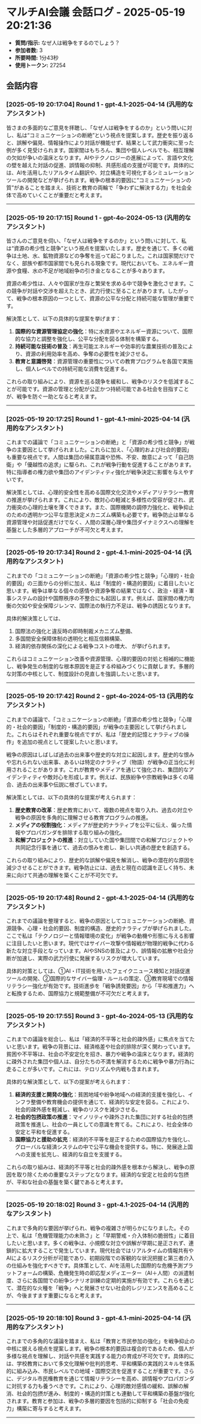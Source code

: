 # マルチAI会議 会話ログ - 2025-05-19 20:21:36
- **質問/指示:** なぜ人は戦争をするのでしょう？
- **参加者数:** 3
- **所要時間:** 1分43秒
- **使用トークン:** 27254

## 会話内容

### [2025-05-19 20:17:04] Round 1 - gpt-4.1-2025-04-14 (汎用的なアシスタント)

皆さまの多面的なご意見を拝聴し、「なぜ人は戦争をするのか」という問いに対し、私は“コミュニケーションの断絶”という視点を提案します。歴史を振り返ると、誤解や偏見、情報操作により対話が機能せず、結果として武力衝突に至った例が多く見受けられます。国家間はもちろん、集団や個人レベルでも、相互理解の欠如が争いの温床となります。AIやテクノロジーの進展によって、言語や文化の壁を越えた対話の促進、誤情報の抑制、共感形成の支援が可能です。具体的には、AIを活用したリアルタイム翻訳や、対立構造を可視化するシミュレーションツールの開発などが挙げられます。戦争の根本的要因に“コミュニケーションの質”があることを踏まえ、技術と教育の両輪で「争わずに解決する力」を社会全体で高めていくことが重要だと考えます。

---

### [2025-05-19 20:17:15] Round 1 - gpt-4o-2024-05-13 (汎用的なアシスタント)

皆さんのご意見を伺い、「なぜ人は戦争をするのか」という問いに対して、私は“資源の希少性と競争”という視点を提案いたします。歴史を通じて、多くの戦争は土地、水、鉱物資源などの争奪を巡って起こりました。これは国家間だけでなく、部族や都市国家間でも見られる現象です。現代においても、エネルギー資源や食糧、水の不足が地域紛争の引き金となることが多々あります。

資源の希少性は、人々や国家が生存と繁栄を求める中で競争を激化させます。この競争が対話や交渉を超えたとき、武力行使に至ることがあります。したがって、戦争の根本原因の一つとして、資源の公平な分配と持続可能な管理が重要です。

解決策として、以下の具体的な提案を挙げます：
1. **国際的な資源管理協定の強化**：特に水資源やエネルギー資源について、国際的な協力と調整を強化し、公平な分配を図る体制を構築する。
2. **持続可能な技術の普及**：再生可能エネルギーや効率的な農業技術の普及により、資源の利用効率を高め、争奪の必要性を減少させる。
3. **教育と意識啓発**：資源管理の重要性についての教育プログラムを各国で実施し、個人レベルでの持続可能な消費を促進する。

これらの取り組みにより、資源を巡る競争を緩和し、戦争のリスクを低減することが可能です。資源の管理と分配が公正かつ持続可能である社会を目指すことが、戦争を防ぐ一助となると考えます。

---

### [2025-05-19 20:17:25] Round 1 - gpt-4.1-mini-2025-04-14 (汎用的なアシスタント)

これまでの議論で「コミュニケーションの断絶」と「資源の希少性と競争」が戦争の主要因として挙げられました。これらに加え、「心理的および社会的要因」も重要な視点です。人間は集団の帰属意識や恐怖、不安、敵意によって「自己防衛」や「優越性の追求」に駆られ、これが戦争行動を促進することがあります。特に指導者の権力欲や集団のアイデンティティ強化が戦争決定に影響を与えやすいです。

解決策としては、心理的安全性を高める国際文化交流やメディアリテラシー教育の推進が挙げられます。これにより、敵対心の軽減と多様性の受容が促され、武力衝突の心理的土壌を薄くできます。また、国際機関の調停力強化と、戦争抑止のための透明かつ公平な意思決定メカニズム構築も必要です。戦争防止は単なる資源管理や対話促進だけでなく、人間の深層心理や集団ダイナミクスへの理解を基盤とした多層的アプローチが不可欠と考えます。

---

### [2025-05-19 20:17:34] Round 2 - gpt-4.1-mini-2025-04-14 (汎用的なアシスタント)

これまでの「コミュニケーションの断絶」「資源の希少性と競争」「心理的・社会的要因」の三面からの分析に加え、私は「制度的・構造的要因」に着目したいと思います。戦争は単なる個々の感情や資源争奪の結果ではなく、政治・経済・軍事システムの設計や国際秩序の不整合にも起因します。例えば、国家間の権力均衡の欠如や安全保障ジレンマ、国際法の執行力不足は、戦争の誘因となります。

具体的解決策としては、
1. 国際法の強化と違反時の即時制裁メカニズム整備、
2. 多国間安全保障体制の透明化と相互信頼構築、
3. 経済的依存関係の深化による戦争コストの増大、
が挙げられます。

これらはコミュニケーション改善や資源管理、心理的要因の対処と相補的に機能し、戦争発生の制度的な根本原因を是正する枠組みづくりに貢献します。多層的な対策の中核として、制度設計の見直しを強調したいと思います。

---

### [2025-05-19 20:17:42] Round 2 - gpt-4o-2024-05-13 (汎用的なアシスタント)

これまでの議論で、「コミュニケーションの断絶」「資源の希少性と競争」「心理的・社会的要因」「制度的・構造的要因」が戦争の主要因として挙げられました。これらはそれぞれ重要な視点ですが、私は「歴史的記憶とナラティブの操作」を追加の視点として提案したいと思います。

戦争の原因はしばしば過去の出来事や歴史的な対立に起因します。歴史的な恨みや忘れられない出来事、あるいは特定のナラティブ（物語）が戦争の正当化に利用されることがあります。これが教育やメディアを通じて強化され、集団的なアイデンティティや敵対心を形成します。例えば、民族紛争や宗教戦争は多くの場合、過去の出来事や伝説に根ざしています。

解決策としては、以下の具体的な提案が考えられます：
1. **歴史教育の改革**：歴史教育において、複数の視点を取り入れ、過去の対立や戦争の原因を多角的に理解させる教育プログラムの推進。
2. **メディアの役割強化**：メディアが歴史的ナラティブを公平に伝え、偏った情報やプロパガンダを排除する取り組みの強化。
3. **和解プロジェクトの推進**：対立していた国や集団間での和解プロジェクトや共同記念行事を通じて、過去の恨みを癒し、新しい共通の歴史を創造する。

これらの取り組みにより、歴史的な誤解や偏見を解消し、戦争の潜在的な原因を減少させることができます。戦争防止には、過去と現在の認識を正しく持ち、未来に向けて共通の理解を築くことが不可欠です。

---

### [2025-05-19 20:17:48] Round 2 - gpt-4.1-2025-04-14 (汎用的なアシスタント)

これまでの議論を整理すると、戦争の原因としてコミュニケーションの断絶、資源競争、心理・社会的要因、制度的構造、歴史的ナラティブが挙げられました。ここで私は「テクノロジーと情報環境の変化」が戦争の動機や形態に与える影響に注目したいと思います。現代ではサイバー攻撃や情報戦が物理的戦争に代わる新たな対立手段となっています。AIやSNSの普及により、誤情報の拡散や社会分断が加速し、実際の武力行使に発展するリスクが増大しています。

具体的対策としては、①AI・IT技術を用いたフェイクニュース検知と対話促進ツールの開発、②国際的なサイバー倫理・ルールの策定、③教育現場での情報リテラシー強化が有効です。技術進歩を「戦争誘発要因」から「平和推進力」へと転換するため、国際協力と規範整備が不可欠だと考えます。

---

### [2025-05-19 20:17:55] Round 3 - gpt-4o-2024-05-13 (汎用的なアシスタント)

これまでの議論を総合し、私は「経済的不平等と社会的疎外感」に焦点を当てたいと思います。戦争の背景には、経済格差や社会的排除が深く関わっています。貧困や不平等は、社会の不安定化を招き、暴力や戦争の温床となります。経済的に疎外された集団や個人は、自分たちの不満を解消するために戦争や暴力行為に走ることが多いです。これには、テロリズムや内戦も含まれます。

具体的な解決策として、以下の提案が考えられます：
1. **経済的支援と開発の強化**：貧困地域や紛争地域への経済的支援を強化し、インフラ整備や教育機会の提供を通じて、経済的な安定を図る。これにより、社会的疎外感を軽減し、戦争のリスクを減少させる。
2. **社会的包摂政策の推進**：マイノリティや疎外された集団に対する社会的包摂政策を推進し、社会の一員としての意識を育てる。これにより、社会全体の安定と平和を促進する。
3. **国際協力と援助の拡充**：経済的不平等を是正するための国際協力を強化し、グローバルな経済システムの中で公平な機会を提供する。特に、発展途上国への支援を拡充し、経済的な自立を支援する。

これらの取り組みは、経済的不平等と社会的疎外感を根本から解決し、戦争の原因を取り除くための重要なステップとなります。経済的な安定と社会的な包摂が、平和な社会の基盤を築く鍵であると考えます。

---

### [2025-05-19 20:18:02] Round 3 - gpt-4.1-2025-04-14 (汎用的なアシスタント)

これまで多角的な要因が挙げられ、戦争の複雑さが明らかになりました。その上で、私は「危機管理能力の未熟さ」と「早期警戒・介入体制の脆弱性」に着目したいと思います。多くの戦争は、小規模な対立や誤解が早期に是正されず、連鎖的に拡大することで発生しています。現代社会ではリアルタイムの情報共有やAIによるリスク分析が可能であり、初期段階での客観的な状況把握と第三者介入の仕組みを強化すべきです。具体策として、AIを活用した国際的な危機予測プラットフォームの構築、危機発生時の即応型メディエーター（AI＋人間）の派遣制度、さらに各国間での紛争シナリオ訓練の定期的実施が有効です。これらを通じて、潜在的な火種を「戦争」へと発展させない社会的レジリエンスを高めることが、今後ますます重要になると考えます。

---

### [2025-05-19 20:18:10] Round 3 - gpt-4.1-mini-2025-04-14 (汎用的なアシスタント)

これまでの多角的な議論を踏まえ、私は「教育と市民参加の強化」を戦争抑止の中核に据える視点を提案します。戦争の根本的要因は複合的であるため、個人が多様な視点を理解し、対話や共感を実践する能力の育成が不可欠です。具体的には、学校教育において多文化理解や批判的思考、平和構築の実践的スキルを体系的に組み込み、市民レベルでの地域・国際交流を促進することが重要です。さらに、デジタル市民権教育を通じて情報リテラシーを高め、誤情報やプロパガンダに対抗する力も養うべきです。これにより、心理的敵対感情の緩和、誤解の解消、社会的包摂が進み、制度的・構造的対策とも連動して平和構築の基盤が強化されます。教育と参加は、戦争の多層的要因を包括的に抑制する「社会の免疫力」構築に寄与すると考えます。

---
